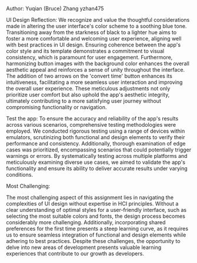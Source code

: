 Author:
Yuqian (Bruce) Zhang   yzhan475


UI Design Reflection:
We recognize and value the thoughtful considerations made in altering the user interface's color 
scheme to a soothing blue tone. Transitioning away from the starkness of black to a lighter hue 
aims to foster a more comfortable and welcoming user experience, aligning well with best practices 
in UI design. Ensuring coherence between the app's color style and its template demonstrates a commitment 
to visual consistency, which is paramount for user engagement. Furthermore, harmonizing button images 
with the background color enhances the overall aesthetic appeal and reinforces a sense of unity throughout 
the interface. The addition of two arrows on the 'convert time' button enhances its intuitiveness, 
facilitating a more seamless user interaction and improving the overall user experience. 
These meticulous adjustments not only prioritize user comfort but also uphold the app's aesthetic integrity,
ultimately contributing to a more satisfying user journey without compromising functionality or navigation.





Test the app:
To ensure the accuracy and reliability of the app's results across various scenarios, comprehensive testing 
methodologies were employed. We conducted rigorous testing using a range of devices within emulators, 
scrutinizing both functional and design elements to verify their performance and consistency. 
Additionally, thorough examination of edge cases was prioritized, encompassing scenarios that could potentially 
trigger warnings or errors. By systematically testing across multiple platforms and meticulously examining diverse 
use cases, we aimed to validate the app's functionality and ensure its ability to deliver accurate results under varying conditions.

Most Challenging:

The most challenging aspect of this assignment lies in navigating the complexities of UI design without expertise in HCI 
principles. Without a clear understanding of optimal styles for a user-friendly interface, such as selecting the most 
suitable colors and fonts, the design process becomes considerably more challenging. Additionally, incorporating shared 
preferences for the first time presents a steep learning curve, as it requires us to ensure seamless integration of 
functional and design elements while adhering to best practices. Despite these challenges, the opportunity to delve 
into new areas of development presents valuable learning experiences that contribute to our growth as developers.